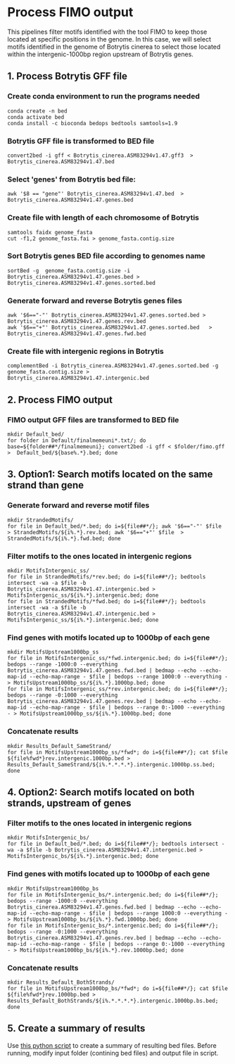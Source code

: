 # Process FIMO output

This pipelines filter motifs identified with the tool FIMO to keep those located at specific positions in the genome. In this case, we will select motifs identified in the genome of Botrytis cinerea to select those located within the intergenic-1000bp region upstream of Botrytis genes.

## 1. Process Botrytis GFF file

### Create conda environment to run the programs needed

```
conda create -n bed
conda activate bed
conda install -c bioconda bedops bedtools samtools=1.9
```  
### Botrytis GFF file is transformed to BED file

```
convert2bed -i gff < Botrytis_cinerea.ASM83294v1.47.gff3  > Botrytis_cinerea.ASM83294v1.47.bed
```

### Select 'genes' from Botrytis bed file:
```
awk '$8 == "gene"' Botrytis_cinerea.ASM83294v1.47.bed  > Botrytis_cinerea.ASM83294v1.47.genes.bed
```

### Create file with length of each chromosome of Botrytis

```
samtools faidx genome_fasta
cut -f1,2 genome_fasta.fai > genome_fasta.contig.size
```

### Sort Botrytis genes BED file according to genomes name

```
sortBed -g  genome_fasta.contig.size -i Botrytis_cinerea.ASM83294v1.47.genes.bed > Botrytis_cinerea.ASM83294v1.47.genes.sorted.bed
```

### Generate forward and reverse Botrytis genes files

    awk '$6=="-"' Botrytis_cinerea.ASM83294v1.47.genes.sorted.bed > Botrytis_cinerea.ASM83294v1.47.genes.rev.bed
    awk '$6=="+"' Botrytis_cinerea.ASM83294v1.47.genes.sorted.bed	> Botrytis_cinerea.ASM83294v1.47.genes.fwd.bed


### Create file with intergenic regions in Botrytis

```
complementBed -i Botrytis_cinerea.ASM83294v1.47.genes.sorted.bed -g genome_fasta.contig.size > Botrytis_cinerea.ASM83294v1.47.intergenic.bed
```

## 2. Process FIMO output

### FIMO output GFF files are transformed to BED file

```
mkdir Default_bed/
for folder in Default/finalmemeuni*.txt/; do base=${folder##*/finalmemeuni}; convert2bed -i gff < $folder/fimo.gff >  Default_bed/${base%.*}.bed; done
```

## 3. Option1: Search motifs located on the same strand than gene

### Generate forward and reverse motif files

```
mkdir StrandedMotifs/
for file in Default_bed/*.bed; do i=${file##*/}; awk '$6=="-"' $file  > StrandedMotifs/${i%.*}.rev.bed; awk '$6=="+"' $file  > StrandedMotifs/${i%.*}.fwd.bed; done
```

### Filter motifs to the ones located in intergenic regions

```
mkdir MotifsIntergenic_ss/
for file in StrandedMotifs/*rev.bed; do i=${file##*/}; bedtools intersect -wa -a $file -b Botrytis_cinerea.ASM83294v1.47.intergenic.bed > MotifsIntergenic_ss/${i%.*}.intergenic.bed; done
for file in StrandedMotifs/*fwd.bed; do i=${file##*/}; bedtools intersect -wa -a $file -b Botrytis_cinerea.ASM83294v1.47.intergenic.bed > MotifsIntergenic_ss/${i%.*}.intergenic.bed; done
```

### Find genes with motifs located up to 1000bp of each gene

```
mkdir MotifsUpstream1000bp_ss
for file in MotifsIntergenic_ss/*fwd.intergenic.bed; do i=${file##*/}; bedops --range -1000:0 --everything Botrytis_cinerea.ASM83294v1.47.genes.fwd.bed | bedmap --echo --echo-map-id --echo-map-range - $file | bedops --range 1000:0 --everything - > MotifsUpstream1000bp_ss/${i%.*}.1000bp.bed; done
for file in MotifsIntergenic_ss/*rev.intergenic.bed; do i=${file##*/}; bedops --range -0:1000 --everything Botrytis_cinerea.ASM83294v1.47.genes.rev.bed | bedmap --echo --echo-map-id --echo-map-range - $file | bedops --range 0:-1000 --everything - > MotifsUpstream1000bp_ss/${i%.*}.1000bp.bed; done
```

### Concatenate results

```
mkdir Results_Default_SameStrand/
for file in MotifsUpstream1000bp_ss/*fwd*; do i=${file##*/}; cat $file ${file%fwd*}rev.intergenic.1000bp.bed > Results_Default_SameStrand/${i%.*.*.*.*}.intergenic.1000bp.ss.bed; done

```

## 4. Option2: Search motifs located on both strands, upstream of genes

### Filter motifs to the ones located in intergenic regions

    mkdir MotifsIntergenic_bs/
    for file in Default_bed/*.bed; do i=${file##*/}; bedtools intersect -wa -a $file -b Botrytis_cinerea.ASM83294v1.47.intergenic.bed > MotifsIntergenic_bs/${i%.*}.intergenic.bed; done

### Find genes with motifs located up to 1000bp of each gene

    mkdir MotifsUpstream1000bp_bs
    for file in MotifsIntergenic_bs/*.intergenic.bed; do i=${file##*/}; bedops --range -1000:0 --everything Botrytis_cinerea.ASM83294v1.47.genes.fwd.bed | bedmap --echo --echo-map-id --echo-map-range - $file | bedops --range 1000:0 --everything - > MotifsUpstream1000bp_bs/${i%.*}.fwd.1000bp.bed; done
    for file in MotifsIntergenic_bs/*.intergenic.bed; do i=${file##*/}; bedops --range -0:1000 --everything Botrytis_cinerea.ASM83294v1.47.genes.rev.bed | bedmap --echo --echo-map-id --echo-map-range - $file | bedops --range 0:-1000 --everything - > MotifsUpstream1000bp_bs/${i%.*}.rev.1000bp.bed; done

### Concatenate results

    mkdir Results_Default_BothStrands/
    for file in MotifsUpstream1000bp_bs/*fwd*; do i=${file##*/}; cat $file ${file%fwd*}rev.1000bp.bed > Results_Default_BothStrands/${i%.*.*.*.*}.intergenic.1000bp.bs.bed; done


## 5. Create a summary of results
Use [this python script](https://github.com/ibioChile/CanessaLab/blob/master/Scripts/Summary_Filtered_FIMO.py) to create a summary of resulting bed files. Before running, modify input folder (contining bed files) and output file in script.
